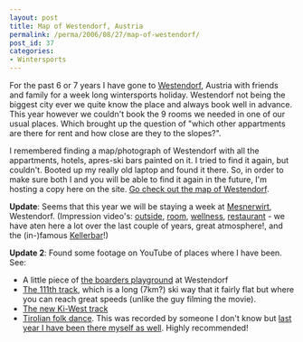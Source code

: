 ```yaml
---
layout: post
title: Map of Westendorf, Austria
permalink: /perma/2006/08/27/map-of-westendorf/
post_id: 37
categories: 
- Wintersports
---
```


For the past 6 or 7 years I have gone to <a
href="http://homes.tiscover.com/prjt/westendorf/index2.html?_hm=1&_lang=en">Westendorf</a>,
Austria with friends and family for a week long wintersports holiday.
Westendorf not being the biggest city ever we quite know the place and always
book well in advance. This year however we couldn't book the 9 rooms we needed
in one of our usual places. Which brought up the question of "which other
appartments are there for rent and how close are they to the slopes?".

I remembered finding a map/photograph of Westendorf with all the appartments,
hotels, apres-ski bars  painted on it. I tried to find it again, but couldn't.
Booted up my really old laptop and found it there. So, in order to make sure
both I and you will be able to find it again in the future, I'm hosting a copy
here on the site. <a href="http://www.jilles.net/wp-content/westendorf-map/">Go
check out the map of Westendorf</a>.

**Update**: Seems that this year we will be staying a week at <a
href="http://www.mesnerwirt.at">Mesnerwirt</a>, Westendorf. (Impression
video's: <a href="http://www.mesnerwirt.at/aussenansicht56k.htm">outside</a>,
<a href="http://www.mesnerwirt.at/zimmemesnerwirt56k.htm">room</a>, <a
href="http://www.mesnerwirt.at/wellnessmesnerwirt56k.htm">wellness</a>, <a
href="http://www.mesnerwirt.at/restaurantmesnerwirt56k.htm">restaurant</a> - we
have aten here a lot over the last couple of years, great atmosphere!, and the
(in-)famous <a
href="http://www.mesnerwirt.at/kellermesnerwirt56k.htm">Kellerbar</a>!)

**Update 2**: Found some footage on YouTube of places where I have been. See:
*	A little piece of <a href="http://www.youtube.com/watch?v=K-q3VLAegiA">the boarders playground</a> at Westendorf
*	<a href="http://www.youtube.com/watch?v=kGth4vW-8eI">The 111th track</a>, which is a long (7km?) ski way that it fairly flat but where you can reach great speeds (unlike the guy filming the movie).
*	<a href="http://www.youtube.com/watch?v=CKqmDb8ckXg&NR">The new Ki-West track</a>
*	<a href="http://www.youtube.com/watch?v=OkNj-sIbP2A">Tirolian folk dance</a>. This was recorded by someone I don't know but <a href="http://www.flickr.com/photos/jilles/97292772/">last year I have been there myself as well</a>. Highly recommended!
